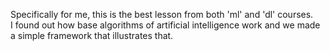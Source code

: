 Specifically for me, this is the best lesson from both 'ml' and 'dl' courses. <br> 
I found out how base algorithms of artificial intelligence work and we made a simple framework that illustrates that.

